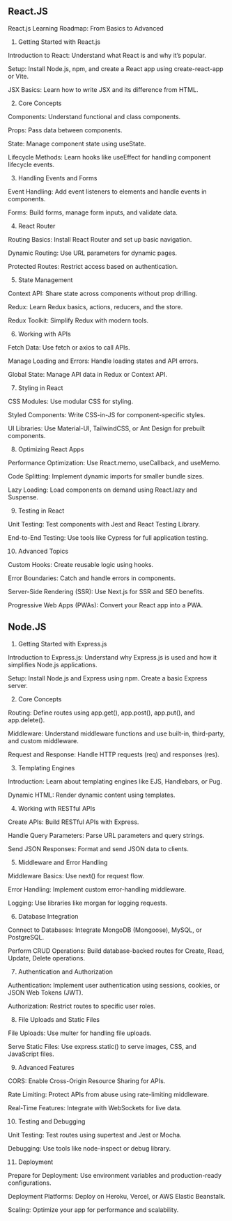 
## React.JS

React.js Learning Roadmap: From Basics to Advanced

1. Getting Started with React.js

Introduction to React: Understand what React is and why it’s popular.

Setup: Install Node.js, npm, and create a React app using create-react-app or Vite.

JSX Basics: Learn how to write JSX and its difference from HTML.


2. Core Concepts

Components: Understand functional and class components.

Props: Pass data between components.

State: Manage component state using useState.

Lifecycle Methods: Learn hooks like useEffect for handling component lifecycle events.


3. Handling Events and Forms

Event Handling: Add event listeners to elements and handle events in components.

Forms: Build forms, manage form inputs, and validate data.


4. React Router

Routing Basics: Install React Router and set up basic navigation.

Dynamic Routing: Use URL parameters for dynamic pages.

Protected Routes: Restrict access based on authentication.

5. State Management

Context API: Share state across components without prop drilling.

Redux: Learn Redux basics, actions, reducers, and the store.

Redux Toolkit: Simplify Redux with modern tools.


6. Working with APIs

Fetch Data: Use fetch or axios to call APIs.

Manage Loading and Errors: Handle loading states and API errors.

Global State: Manage API data in Redux or Context API.


7. Styling in React

CSS Modules: Use modular CSS for styling.

Styled Components: Write CSS-in-JS for component-specific styles.

UI Libraries: Use Material-UI, TailwindCSS, or Ant Design for prebuilt components.

8. Optimizing React Apps

Performance Optimization: Use React.memo, useCallback, and useMemo.

Code Splitting: Implement dynamic imports for smaller bundle sizes.

Lazy Loading: Load components on demand using React.lazy and Suspense.



9. Testing in React

Unit Testing: Test components with Jest and React Testing Library.

End-to-End Testing: Use tools like Cypress for full application testing.



10. Advanced Topics



Custom Hooks: Create reusable logic using hooks.

Error Boundaries: Catch and handle errors in components.

Server-Side Rendering (SSR): Use Next.js for SSR and SEO benefits.

Progressive Web Apps (PWAs): Convert your React app into a PWA.

## Node.JS

1. Getting Started with Express.js

Introduction to Express.js: Understand why Express.js is used and how it simplifies Node.js applications.

Setup: Install Node.js and Express using npm. Create a basic Express server.



2. Core Concepts

Routing: Define routes using app.get(), app.post(), app.put(), and app.delete().

Middleware: Understand middleware functions and use built-in, third-party, and custom middleware.

Request and Response: Handle HTTP requests (req) and responses (res).


3. Templating Engines

Introduction: Learn about templating engines like EJS, Handlebars, or Pug.

Dynamic HTML: Render dynamic content using templates.



4. Working with RESTful APIs

Create APIs: Build RESTful APIs with Express.

Handle Query Parameters: Parse URL parameters and query strings.

Send JSON Responses: Format and send JSON data to clients.



5. Middleware and Error Handling

Middleware Basics: Use next() for request flow.

Error Handling: Implement custom error-handling middleware.

Logging: Use libraries like morgan for logging requests.

6. Database Integration

Connect to Databases: Integrate MongoDB (Mongoose), MySQL, or PostgreSQL.

Perform CRUD Operations: Build database-backed routes for Create, Read, Update, Delete operations.



7. Authentication and Authorization

Authentication: Implement user authentication using sessions, cookies, or JSON Web Tokens (JWT).

Authorization: Restrict routes to specific user roles.


8. File Uploads and Static Files

File Uploads: Use multer for handling file uploads.

Serve Static Files: Use express.static() to serve images, CSS, and JavaScript files.


9. Advanced Features

CORS: Enable Cross-Origin Resource Sharing for APIs.

Rate Limiting: Protect APIs from abuse using rate-limiting middleware.

Real-Time Features: Integrate with WebSockets for live data.



10. Testing and Debugging

Unit Testing: Test routes using supertest and Jest or Mocha.

Debugging: Use tools like node-inspect or debug library.


11. Deployment

Prepare for Deployment: Use environment variables and production-ready configurations.

Deployment Platforms: Deploy on Heroku, Vercel, or AWS Elastic Beanstalk.

Scaling: Optimize your app for performance and scalability.
